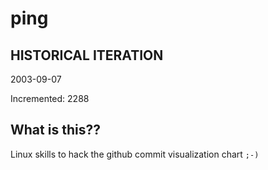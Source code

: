 # ping

## HISTORICAL ITERATION
2003-09-07

Incremented: 2288

## What is this?? 
Linux skills to hack the github commit visualization chart `;-)`
